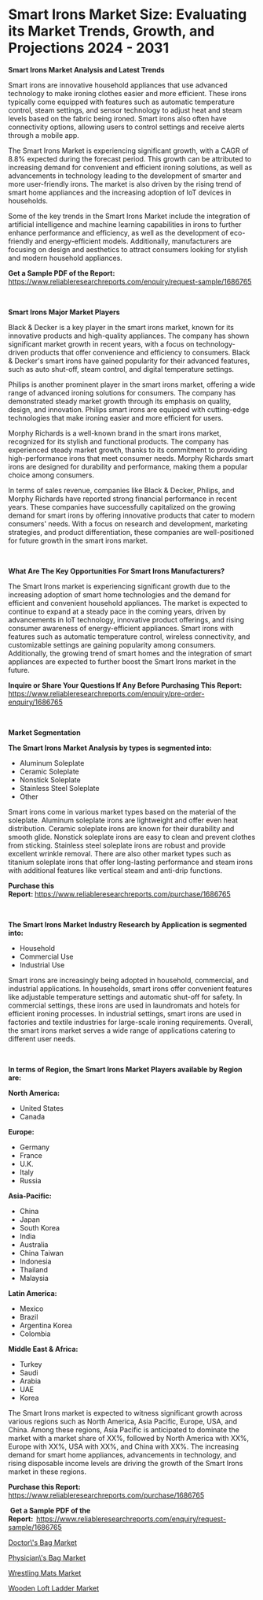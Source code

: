 <p><h1>Smart Irons Market Size: Evaluating its Market Trends, Growth, and Projections 2024 - 2031</h1></p><p><strong>Smart Irons Market Analysis and Latest Trends</strong></p>
<p><p>Smart irons are innovative household appliances that use advanced technology to make ironing clothes easier and more efficient. These irons typically come equipped with features such as automatic temperature control, steam settings, and sensor technology to adjust heat and steam levels based on the fabric being ironed. Smart irons also often have connectivity options, allowing users to control settings and receive alerts through a mobile app.</p><p>The Smart Irons Market is experiencing significant growth, with a CAGR of 8.8% expected during the forecast period. This growth can be attributed to increasing demand for convenient and efficient ironing solutions, as well as advancements in technology leading to the development of smarter and more user-friendly irons. The market is also driven by the rising trend of smart home appliances and the increasing adoption of IoT devices in households.</p><p>Some of the key trends in the Smart Irons Market include the integration of artificial intelligence and machine learning capabilities in irons to further enhance performance and efficiency, as well as the development of eco-friendly and energy-efficient models. Additionally, manufacturers are focusing on design and aesthetics to attract consumers looking for stylish and modern household appliances.</p></p>
<p><strong>Get a Sample PDF of the Report:&nbsp;</strong> <a href="https://www.reliableresearchreports.com/enquiry/request-sample/1686765">https://www.reliableresearchreports.com/enquiry/request-sample/1686765</a></p>
<p>&nbsp;</p>
<p><strong>Smart Irons Major Market Players</strong></p>
<p><p>Black & Decker is a key player in the smart irons market, known for its innovative products and high-quality appliances. The company has shown significant market growth in recent years, with a focus on technology-driven products that offer convenience and efficiency to consumers. Black & Decker's smart irons have gained popularity for their advanced features, such as auto shut-off, steam control, and digital temperature settings.</p><p>Philips is another prominent player in the smart irons market, offering a wide range of advanced ironing solutions for consumers. The company has demonstrated steady market growth through its emphasis on quality, design, and innovation. Philips smart irons are equipped with cutting-edge technologies that make ironing easier and more efficient for users.</p><p>Morphy Richards is a well-known brand in the smart irons market, recognized for its stylish and functional products. The company has experienced steady market growth, thanks to its commitment to providing high-performance irons that meet consumer needs. Morphy Richards smart irons are designed for durability and performance, making them a popular choice among consumers.</p><p>In terms of sales revenue, companies like Black & Decker, Philips, and Morphy Richards have reported strong financial performance in recent years. These companies have successfully capitalized on the growing demand for smart irons by offering innovative products that cater to modern consumers' needs. With a focus on research and development, marketing strategies, and product differentiation, these companies are well-positioned for future growth in the smart irons market.</p></p>
<p>&nbsp;</p>
<p><strong>What Are The Key Opportunities For Smart Irons Manufacturers?</strong></p>
<p><p>The Smart Irons market is experiencing significant growth due to the increasing adoption of smart home technologies and the demand for efficient and convenient household appliances. The market is expected to continue to expand at a steady pace in the coming years, driven by advancements in IoT technology, innovative product offerings, and rising consumer awareness of energy-efficient appliances. Smart irons with features such as automatic temperature control, wireless connectivity, and customizable settings are gaining popularity among consumers. Additionally, the growing trend of smart homes and the integration of smart appliances are expected to further boost the Smart Irons market in the future.</p></p>
<p><strong>Inquire or Share Your Questions If Any Before Purchasing This Report:</strong> <a href="https://www.reliableresearchreports.com/enquiry/pre-order-enquiry/1686765">https://www.reliableresearchreports.com/enquiry/pre-order-enquiry/1686765</a></p>
<p>&nbsp;</p>
<p><strong>Market Segmentation</strong></p>
<p><strong>The Smart Irons Market Analysis by types is segmented into:</strong></p>
<p><ul><li>Aluminum Soleplate</li><li>Ceramic Soleplate</li><li>Nonstick Soleplate</li><li>Stainless Steel Soleplate</li><li>Other</li></ul></p>
<p><p>Smart irons come in various market types based on the material of the soleplate. Aluminum soleplate irons are lightweight and offer even heat distribution. Ceramic soleplate irons are known for their durability and smooth glide. Nonstick soleplate irons are easy to clean and prevent clothes from sticking. Stainless steel soleplate irons are robust and provide excellent wrinkle removal. There are also other market types such as titanium soleplate irons that offer long-lasting performance and steam irons with additional features like vertical steam and anti-drip functions.</p></p>
<p><strong>Purchase this Report:&nbsp;</strong><a href="https://www.reliableresearchreports.com/purchase/1686765">https://www.reliableresearchreports.com/purchase/1686765</a></p>
<p>&nbsp;</p>
<p><strong>The Smart Irons Market Industry Research by Application is segmented into:</strong></p>
<p><ul><li>Household</li><li>Commercial Use</li><li>Industrial Use</li></ul></p>
<p><p>Smart irons are increasingly being adopted in household, commercial, and industrial applications. In households, smart irons offer convenient features like adjustable temperature settings and automatic shut-off for safety. In commercial settings, these irons are used in laundromats and hotels for efficient ironing processes. In industrial settings, smart irons are used in factories and textile industries for large-scale ironing requirements. Overall, the smart irons market serves a wide range of applications catering to different user needs.</p></p>
<p>&nbsp;</p>
<p><strong>In terms of Region, the Smart Irons Market Players available by Region are:</strong></p>
<p>
    <p> <strong> North America: </strong>
        <ul>
            <li>United States</li>
            <li>Canada</li>
        </ul>
        </p> 
    <p> <strong> Europe: </strong>
        <ul>
            <li>Germany</li>
            <li>France</li>
            <li>U.K.</li>
            <li>Italy</li>
            <li>Russia</li>
        </ul>
        </p> 
    <p> <strong> Asia-Pacific: </strong>
        <ul>
            <li>China</li>
            <li>Japan</li>
            <li>South Korea</li>
            <li>India</li>
            <li>Australia</li>
            <li>China Taiwan</li>
            <li>Indonesia</li>
            <li>Thailand</li>
            <li>Malaysia</li>
        </ul>
        </p> 
    <p> <strong> Latin America: </strong>
        <ul>
            <li>Mexico</li>
            <li>Brazil</li>
            <li>Argentina Korea</li>
            <li>Colombia</li>
        </ul>
        </p> 
    <p> <strong> Middle East & Africa: </strong>
        <ul>
            <li>Turkey</li>
            <li>Saudi</li>
            <li>Arabia</li>
            <li>UAE</li>
            <li>Korea</li>
        </ul>
    </p>
    </p>
<p><p>The Smart Irons market is expected to witness significant growth across various regions such as North America, Asia Pacific, Europe, USA, and China. Among these regions, Asia Pacific is anticipated to dominate the market with a market share of XX%, followed by North America with XX%, Europe with XX%, USA with XX%, and China with XX%. The increasing demand for smart home appliances, advancements in technology, and rising disposable income levels are driving the growth of the Smart Irons market in these regions.</p></p>
<p><strong>Purchase this Report: </strong><a href="https://www.reliableresearchreports.com/purchase/1686765">https://www.reliableresearchreports.com/purchase/1686765</a></p>
<p>&nbsp;<strong>Get a Sample PDF of the Report:&nbsp;&nbsp;</strong><a href="https://www.reliableresearchreports.com/enquiry/request-sample/1686765">https://www.reliableresearchreports.com/enquiry/request-sample/1686765</a></p>
<p><strong></strong></p>
<p><p><a href="https://issuu.com/reportprime-2/docs/doctors-bag-market-size-2030.pptx">Doctor\'s Bag Market</a></p><p><a href="https://issuu.com/reportprime-2/docs/physicians-bag-market-size-2030.pptx">Physician\'s Bag Market</a></p><p><a href="https://github.com/mohamedbakry57/Market-Research-Report-List-2/blob/main/wrestling-mats-market.md">Wrestling Mats Market</a></p><p><a href="https://github.com/juancolorado15/Market-Research-Report-List-1/blob/main/wooden-loft-ladder-market.md">Wooden Loft Ladder Market</a></p></p>